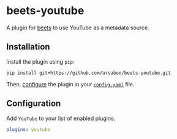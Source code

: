 # beets-youtube
A plugin for [beets](https://github.com/beetbox/beets) to use YouTube as a metadata source.

## Installation

Install the plugin using `pip`:

```shell
pip install git+https://github.com/arsaboo/beets-youtube.git
```

Then, [configure](#configuration) the plugin in your
[`config.yaml`](https://beets.readthedocs.io/en/latest/plugins/index.html) file.

## Configuration

Add `YouTube` to your list of enabled plugins.

```yaml
plugins: youtube
```
